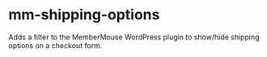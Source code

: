 mm-shipping-options
===================

Adds a filter to the MemberMouse WordPress plugin to show/hide shipping options on a checkout form.
